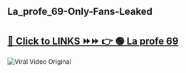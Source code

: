 
 ## La_profe_69-Only-Fans-Leaked

# <h2><a href="https://clipsfans.com/La_profe_69&ref=git">🔗 Click to LINKS ⏩⏩ 👉 🟢 La profe 69 </a></h2>

<a href="https://clipsfans.com/La_profe_69&ref=git" rel="nofollow" data-target="animated-image.originalLink"><img src="https://i.ibb.co.com/xMMVF88/686577567.gif" alt="Viral Video Original" style="max-width: 100%; display: inline-block;" data-target="animated-image.originalImage"></a>
